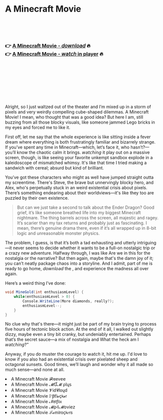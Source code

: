 <h1>A Minecraft Movie</h1>

<br><br><br>

<h3>👉 <a href="https://Kens-chincvertegutt1984.github.io/tmpmnknstg/">A Minecraft Movie - 𝘥𝘰𝘸𝘯𝘭𝘰𝘢𝘥</a> 🔥<br>
👉 <a href="https://Kens-chincvertegutt1984.github.io/tmpmnknstg/">A Minecraft Movie - 𝘸𝘢𝘵𝘤𝘩 in player</a> 🔥
</h3>



<br><br><br><br><br><br><br>


Alright, so I just waltzed out of the theater and I’m mixed up in a storm of pixels and very weirdly compelling cube-shaped dilemmas. A Minecraft Movie! I mean, who thought that was a good idea? But here I am, still buzzing from all those blocky visuals, like someone jammed Lego bricks in my eyes and forced me to like it.

First off, let me say that the whole experience is like sitting inside a fever dream where everything is both frustratingly familiar and bizarrely strange. If you’ve spent any time in Minecraft—which, let’s face it, who hasn’t?—you’ll know the chaotic calm it brings. 𝘸𝘢𝘵𝘤𝘩𝘪𝘯𝘨 it play out on a massive screen, though, is like seeing your favorite unkempt sandbox explode in a kaleidoscope of mismatched whimsy. It's like that time I tried making a sandwich with cereal; absurd but kind of brilliant.

You’ve got these characters who might as well have jumped straight outta my screentime. There's Steve, the brave but unnervingly blocky hero, and Alex, who's perpetually stuck in an weird existential crisis about pixels. There’s something endearing about their worldviews—it's like they too are puzzled by their own existence. 

> But can we just take a second to talk about the Ender Dragon? Good grief, it’s like someone breathed life into my biggest Minecraft nightmare. The thing barrels across the screen, all majestic and ragey. It’s scarier than my tax returns and probably just as fascinating. I mean, there’s genuine drama there, even if it’s all wrapped up in 8-bit logic and unreasonable monster physics.

The problem, I guess, is that it’s both a tad exhausting and utterly intriguing—it never seems to decide whether it wants to be a full-on nostalgic trip or a crazy new adventure. Halfway through, I was like Are we in this for the nostalgia or the narrative? But then again, maybe that's the damn joy of it; you can’t neatly package chaos into a storyline. And I admit, part of me is ready to go home, 𝘥𝘰𝘸𝘯𝘭𝘰𝘢𝘥 the  , and experience the madness all over again.

Here’s a weird thing I’ve done:

```csharp
void MineGold(int enthusiasmLevel) {
    while(enthusiasmLevel > 0) {
        Console.WriteLine(More diamonds, really?);
        enthusiasmLevel--;
    }
}
```

No clue why that's there—it might just be part of my brain trying to process five hours of tectonic block action. At the end of it all, I walked out slightly dizzy, maybe even a tiny bit cranky, but undeniably entertained. Perhaps that’s the secret sauce—a mix of nostalgia and What the heck am I 𝘸𝘢𝘵𝘤𝘩𝘪𝘯𝘨?”

Anyway, if you do muster the courage to 𝘸𝘢𝘵𝘤𝘩 it, hit me up. I'd love to know if you also had an existential crisis over pixelated sheep and octagonal sunsets. Good times, we’ll laugh and wonder why it all made so much sense—and none at all.

<li>A Minecraft Movie 𝓕𝗋𝖾𝖾ν𝖾𝖾</li>
<li>A Minecraft Movie 𝓜Ɠ𝓜 ρ𝗅ų𝗌</li>
<li>A Minecraft Movie 𝓥𝗂ԁ𝓒𝗅𝗈ųԁ</li>
<li>A Minecraft Movie 𝙿Ꞵť𝗅𝓸ç𝗄𝓮𝗋</li>
<li>A Minecraft Movie 𝓝𝖾𝗍ƒ𝗅𝗂𝗑</li>
<li>A Minecraft Movie 𝓜ρ𝟜𝓜𝗈ν𝗂𝖾𝗓</li>
<li>A Minecraft Movie 𝒯𝒶𝗆𝗂𝗅𝗋𝗈ç𝗄𝑒𝗋𝗌</li>
